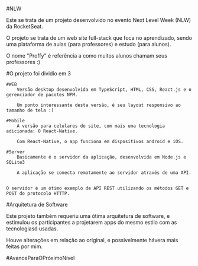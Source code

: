 ﻿#NLW

Este se trata de um projeto desenvolvido no evento Next Level Week (NLW) da RocketSeat.

O projeto se trata de um web site full-stack que foca no aprendizado, sendo uma plataforma de aulas (para professores) e estudo (para alunos).

O nome "Proffy" é referência a como muitos alunos chamam seus professores :)

#O projeto foi dividio em 3

	#WEB
		Versão desktop desenvolvida em TypeScript, HTML, CSS, React.js e o gerenciador de pacotes NPM.

		Um ponto interessante desta versão, é seu layout responsivo ao tamanho de tela :)

	#Mobile
		A versão para celulares do site, com mais uma tecnologia adicionada: O React-Native.

		Com React-Native, o app funciona em dispositivos android e iOS.

	#Server
		Basicamente é o servidor da aplicação, desenvolvida em Node.js e SQLite3
	
		A aplicação se conecta remotamente ao servidor através de uma API.


	O servidor é um ótimo exemplo de API REST utilizando os métodos GET e POST do protocolo HTTTP.

#Arquitetura de Software

Este projeto também requeriu uma ótima arquitetura de software, e estimulou os participantes a projetarem apps do mesmo estilo com as tecnologiasd usadas.

Houve alterações em relação ao original, e possivelmente hávera mais feitas por mim.


#AvanceParaOPróximoNível
